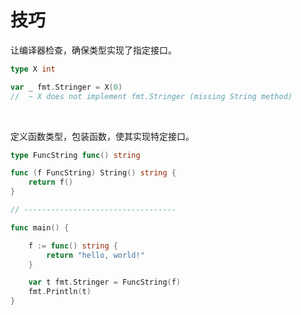 # 技巧

让编译器检查，确保类型实现了指定接口。

```go
type X int

var _ fmt.Stringer = X(0)
//  ~ X does not implement fmt.Stringer (missing String method)
```

&nbsp;

定义函数类型，包装函数，使其实现特定接口。

```go
type FuncString func() string

func (f FuncString) String() string {
    return f()
}

// ----------------------------------

func main() {

    f := func() string {
        return "hello, world!"
    }

    var t fmt.Stringer = FuncString(f)
    fmt.Println(t)
}
```
